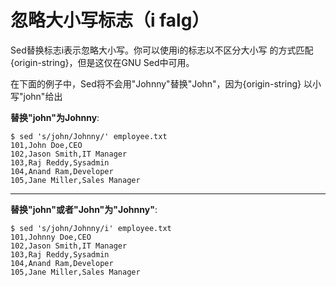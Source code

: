 # 忽略大小写标志（i falg）

Sed替换标志i表示忽略大小写。你可以使用i的标志以不区分大小写
的方式匹配{origin-string}，但是这仅在GNU Sed中可用。<br/>

在下面的例子中，Sed将不会用"Johnny"替换"John"，因为{origin-string}
以小写"john"给出

__替换"john"为Johnny__:

```
$ sed 's/john/Johnny/' employee.txt
101,John Doe,CEO
102,Jason Smith,IT Manager
103,Raj Reddy,Sysadmin
104,Anand Ram,Developer
105,Jane Miller,Sales Manager
```

----

__替换"john"或者"John"为"Johnny"__:

```
$ sed 's/john/Johnny/i' employee.txt
101,Johnny Doe,CEO
102,Jason Smith,IT Manager
103,Raj Reddy,Sysadmin
104,Anand Ram,Developer
105,Jane Miller,Sales Manager
```
